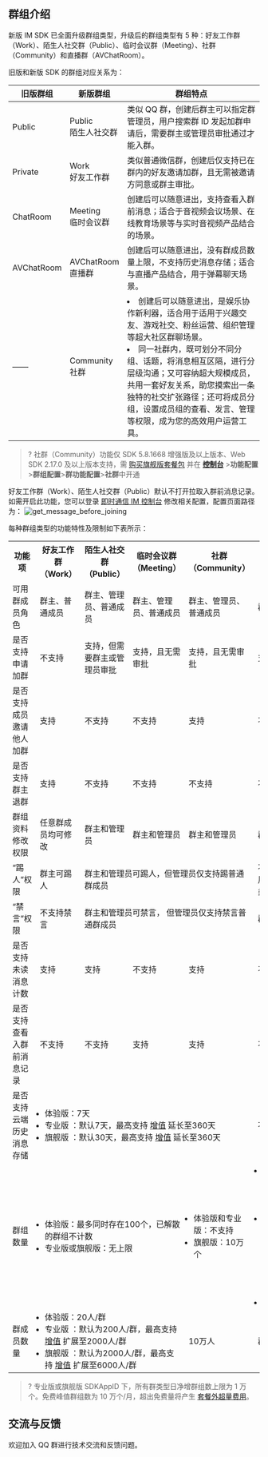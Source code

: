 ## 群组介绍

新版 IM SDK 已全面升级群组类型，升级后的群组类型有 5 种：好友工作群（Work）、陌生人社交群（Public）、临时会议群（Meeting）、社群（Community）和直播群（AVChatRoom）。

旧版和新版 SDK 的群组对应关系为：

| 旧版群组 | 新版群组 | 群组特点 |
| --- | --- | --- | 
| Public | Public<br>陌生人社交群 | 类似 QQ 群，创建后群主可以指定群管理员，用户搜索群 ID 发起加群申请后，需要群主或管理员审批通过才能入群。 | 
| Private | Work<br>好友工作群 | 类似普通微信群，创建后仅支持已在群内的好友邀请加群，且无需被邀请方同意或群主审批。| 
| ChatRoom | Meeting<br>临时会议群 | 创建后可以随意进出，支持查看入群前消息；适合于音视频会议场景、在线教育场景等与实时音视频产品结合的场景。 | 
| AVChatRoom | AVChatRoom<br>直播群 | 创建后可以随意进出，没有群成员数量上限，不支持历史消息存储；适合与直播产品结合，用于弹幕聊天场景。| 
| —— | Community<br>社群| <li>创建后可以随意进出，是娱乐协作新利器，适合用于适用于兴趣交友、游戏社交、粉丝运营、组织管理等超大社区群聊场景。</li><li>同一社群内，既可划分不同分组、话题，将消息相互区隔，进行分层级沟通；又可容纳超大规模成员，共用一套好友关系，助您摸索出一条独特的社交扩张路径；还可将成员分组，设置成员组的查看、发言、管理等权限，成为您的高效用户运营工具。 | 

> ? 社群（Community）功能仅 SDK 5.8.1668 增强版及以上版本、Web SDK 2.17.0 及以上版本支持，需 [购买旗舰版套餐包](https://buy.cloud.tencent.com/avc?from=17182) 并在 **[控制台](https://console.cloud.tencent.com/im)** >**功能配置**>**群组配置**>**群功能配置**>**社群**中开通

好友工作群（Work）、陌生人社交群（Public）默认不打开拉取入群前消息记录。如需开启此功能，您可以登录 [即时通信 IM 控制台](https://console.cloud.tencent.com/im) 修改相关配置，配置页面路径为：
![get_message_before_joining](https://qcloudimg.tencent-cloud.cn/raw/9ec039a6b649ef0f2a1b5d630b97716d.png)


每种群组类型的功能特性及限制如下表所示：

<table>
<tr>
<th width="20%">功能项</th>
<th width="16%">好友工作群（Work）</th>
<th width="16%">陌生人社交群（Public）</th>
<th width="16%">临时会议群（Meeting）</th>
<th width="16%">社群（Community）</th>
<th>直播群（AVChatRoom）</th>
</tr>


<tr>
<td>可用群成员角色</td>
<td>群主、普通成员</td>
<td>群主、管理员、普通成员</td>
<td>群主、管理员、普通成员</td>
<td>群主、管理员、普通成员</td>
<td>群主、普通成员</td>
</tr>
<tr>
<td>是否支持申请加群</td>
<td>不支持</td>
<td>支持，但需要群主或管理员审批</td>
<td>支持，且无需审批</td>
<td>支持，且无需审批</td>
<td>支持，且无需审批</td>
</tr>
<tr>
<td>是否支持成员邀请他人加群</td>
<td>支持</td>
<td>不支持</td>
<td>不支持</td>
<td>支持</td>
<td>不支持</td>
</tr>
<tr>
<td>是否支持群主退群</td>
<td>支持</td>
<td>不支持</td>
<td>不支持</td>
<td>不支持</td>
<td>不支持</td>
</tr>
<tr>
<td>群组资料修改权限</td>
<td>任意群成员均可修改</td>
<td>群主和管理员</td>
<td>群主和管理员</td>
<td>群主和管理员</td>
<td>群主</td>
</tr>
<tr>
<td>“踢人”权限</td>
<td>群主可踢人</td>
<td colspan="3">群主和管理员可踢人，但管理员仅支持踢普通群成员</td>
<td>不支持踢人，可用“禁言”功能达到类似效果</td>
</tr>
<tr>
<td>“禁言”权限</td>
<td>不支持禁言</td>
<td colspan="3">群主和管理员可禁言，
	但管理员仅支持禁言普通群成员</td>
<td>群主可禁言</td>
</tr>
<tr>
<td>是否支持未读消息计数</td>
<td>支持</td>
<td>支持</td>
<td>不支持</td>
<td>支持</td>
<td>不支持</td>
</tr>
<tr>
<td>是否支持查看入群前消息记录</td>
<td>不支持</td>
<td>不支持</td>
<td>支持</td>
<td>支持</td>
<td>不支持</td>
</tr>
<tr>
<td>是否支持云端历史消息存储</td>
<td colspan="4"><ul style="margin:0;padding-left:10px" ><li>体验版：7天</li><li>专业版 ：默认7天，最高支持 <a href="https://cloud.tencent.com/document/product/269/11673#zz">增值</a> 延长至360天</li><li>旗舰版 ：默认30天，最高支持 <a href="https://cloud.tencent.com/document/product/269/11673#zz">增值</a> 延长至360天</li></ul></td>
<td>不支持</td>
</tr>
<tr>
<td>群组数量</td>
<td colspan="3"><ul style="margin:0;padding-left:10px"><li>体验版：最多同时存在100个，已解散的群组不计数</li><li>专业版或旗舰版：无上限</li></ul></td>
<td><ul style="margin:0;padding-left:10px"><li>体验版和专业版：不支持</li><li>旗舰版：10万个</li></ul></td>
<td><ul style="margin:0;padding-left:10px"><li>体验版：最多同时存在10个，已解散的群组不计数</li><li>专业版：最多同时存在50个，已解散的群组不计数;<br>支持 <a href="https://cloud.tencent.com/document/product/269/11673#zz">增值</a> 扩展直播群创建数至无上限</li><li>旗舰版：无上限</li></ul></td>
</tr>
<tr>
<td>群成员数量</td>
<td colspan="3"><ul style="margin:0;padding-left:10px"><li>体验版：20人/群</li><li>专业版 ：默认为200人/群，最高支持 <a href="https://cloud.tencent.com/document/product/269/11673#zz">增值</a> 扩展至2000人/群</li><li>旗舰版 ：默认为2000人/群，最高支持 <a href="https://cloud.tencent.com/document/product/269/11673#zz">增值</a> 扩展至6000人/群</li></ul></td>
<td>10万人</td>
<td>群成员人数无上限</td>
</tr>
</table>

> ? 专业版或旗舰版 SDKAppID 下，所有群类型日净增群组数上限为 1 万个。免费峰值群组数为 10 万个/月，超出免费量将产生 <a href="https://cloud.tencent.com/document/product/269/11673#jc">套餐外超量费用</a>。

## 交流与反馈
欢迎加入 QQ 群进行技术交流和反馈问题。
<img src="https://qcloudimg.tencent-cloud.cn/raw/960ce9d76ea2cebffcb7629741279b90.png" alt="" style="zoom:50%;" />
